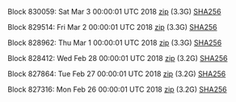 Block 830059: Sat Mar  3 00:00:01 UTC 2018 [zip](https://dash-bootstrap.ams3.digitaloceanspaces.com/mainnet/2018-03-03/bootstrap.dat.zip) (3.3G) [SHA256](https://dash-bootstrap.ams3.digitaloceanspaces.com/mainnet/2018-03-03/sha256.txt)

Block 829514: Fri Mar  2 00:00:01 UTC 2018 [zip](https://dash-bootstrap.ams3.digitaloceanspaces.com/mainnet/2018-03-02/bootstrap.dat.zip) (3.3G) [SHA256](https://dash-bootstrap.ams3.digitaloceanspaces.com/mainnet/2018-03-02/sha256.txt)

Block 828962: Thu Mar  1 00:00:01 UTC 2018 [zip](https://dash-bootstrap.ams3.digitaloceanspaces.com/mainnet/2018-03-01/bootstrap.dat.zip) (3.3G) [SHA256](https://dash-bootstrap.ams3.digitaloceanspaces.com/mainnet/2018-03-01/sha256.txt)

Block 828412: Wed Feb 28 00:00:01 UTC 2018 [zip](https://dash-bootstrap.ams3.digitaloceanspaces.com/mainnet/2018-02-28/bootstrap.dat.zip) (3.2G) [SHA256](https://dash-bootstrap.ams3.digitaloceanspaces.com/mainnet/2018-02-28/sha256.txt)

Block 827864: Tue Feb 27 00:00:01 UTC 2018 [zip](https://dash-bootstrap.ams3.digitaloceanspaces.com/mainnet/2018-02-27/bootstrap.dat.zip) (3.2G) [SHA256](https://dash-bootstrap.ams3.digitaloceanspaces.com/mainnet/2018-02-27/sha256.txt)

Block 827316: Mon Feb 26 00:00:01 UTC 2018 [zip](https://dash-bootstrap.ams3.digitaloceanspaces.com/mainnet/2018-02-26/bootstrap.dat.zip) (3.2G) [SHA256](https://dash-bootstrap.ams3.digitaloceanspaces.com/mainnet/2018-02-26/sha256.txt)
